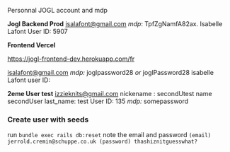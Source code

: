 Personnal JOGL account and mdp 

**Jogl Backend Prod**
isalafont@gmail.com
*mdp*: TpfZgNamfA82ax.
Isabelle Lafont User ID: 5907

**Frontend Vercel**

https://jogl-frontend-dev.herokuapp.com/fr

isalafont@gmail.com
*mdp:* joglpassword28 *or* joglPassword28
isabelle Lafont user ID: 

**2eme User test**
izzieknits@gmail.com
nickename : secondUtest
name secondUser
last_name: test
User ID: 135
*mdp:* somepassword

### Create user with seeds
run `bundle exec rails db:reset`
note the email and password
`(email) jerrold.cremin@schuppe.co.uk (password) thashiznitguesswhat?`
